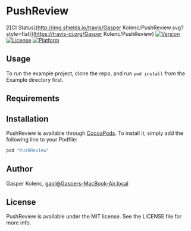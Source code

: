 # PushReview

[![CI Status](http://img.shields.io/travis/Gasper Kolenc/PushReview.svg?style=flat)](https://travis-ci.org/Gasper Kolenc/PushReview)
[![Version](https://img.shields.io/cocoapods/v/PushReview.svg?style=flat)](http://cocoapods.org/pods/PushReview)
[![License](https://img.shields.io/cocoapods/l/PushReview.svg?style=flat)](http://cocoapods.org/pods/PushReview)
[![Platform](https://img.shields.io/cocoapods/p/PushReview.svg?style=flat)](http://cocoapods.org/pods/PushReview)

## Usage

To run the example project, clone the repo, and run `pod install` from the Example directory first.

## Requirements

## Installation

PushReview is available through [CocoaPods](http://cocoapods.org). To install
it, simply add the following line to your Podfile:

```ruby
pod "PushReview"
```

## Author

Gasper Kolenc, gapl@Gaspers-MacBook-Air.local

## License

PushReview is available under the MIT license. See the LICENSE file for more info.
